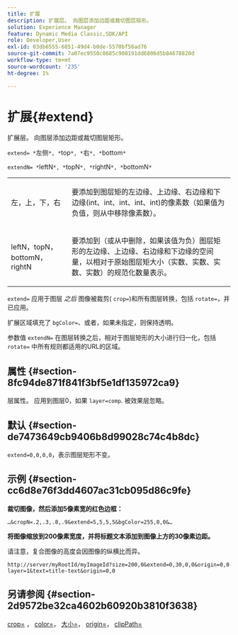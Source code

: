 ```yaml
---
title: 扩展
description: 扩展层。 向图层添加边距或裁切图层矩形。
solution: Experience Manager
feature: Dynamic Media Classic,SDK/API
role: Developer,User
exl-id: 03db6555-6851-49d4-b0de-5570bf56ad76
source-git-commit: 7a07ec9550c0685c908191dd6806d5b84678820d
workflow-type: tm+mt
source-wordcount: '235'
ht-degree: 1%

---
```


# 扩展{#extend}

扩展层。 向图层添加边距或裁切图层矩形。

`extend= *`左侧`*, *`top`*, *`右`*, *`bottom`*`

`extendN= *`leftN`*, *`topN`*, *`rightN`*, *`bottomN`*`

<table id="simpletable_1DCCD469712B423C8154630127DC5F54"> 
 <tr class="strow"> 
  <td class="stentry"> <p><span class="codeph"> <span class="varname"> 左，上，下，右</span></span> </p></td> 
  <td class="stentry"> <p>要添加到图层矩的左边缘、上边缘、右边缘和下边缘(int、int、int、int、int)的像素数（如果值为负值，则从中移除像素数）。 </p></td> 
 </tr> 
 <tr class="strow"> 
  <td class="stentry"> <p><span class="codeph"> <span class="varname"> leftN，topN，bottomN，rightN</span></span> </p></td> 
  <td class="stentry"> <p>要添加到（或从中删除，如果该值为负）图层矩形的左边缘、上边缘、右边缘和下边缘的空间量，以相对于原始图层矩大小（实数、实数、实数、实数）的规范化数量表示。 </p></td> 
 </tr> 
</table>

`extend=` 应用于图层 *之后* 图像被裁剪( `crop=`)和所有图层转换，包括 `rotate=`，并已应用。

扩展区域填充了 `bgColor=`、或者，如果未指定，则保持透明。

参数值 `extendN=` 在图层转换之后，相对于图层矩形的大小进行归一化，包括 `rotate=` 中所有规则都适用的URL的区域。

## 属性 {#section-8fc94de871f841f3bf5e1df135972ca9}

层属性。 应用到图层0，如果 `layer=comp`. 被效果层忽略。

## 默认 {#section-de7473649cb9406b8d99028c74c4b8dc}

`extend=0,0,0,0`，表示图层矩形不变。

## 示例 {#section-cc6d8e76f3dd4607ac31cb095d86c9fe}

**裁切图像，然后添加5像素宽的红色边框：**

`…&cropN=.2,.3,.8,.9&extend=5,5,5,5&bgColor=255,0,0&…`

**将图像缩放到200像素宽度，并将标题文本添加到图像上方的30像素边距。**

请注意，复合图像的高度会因图像的纵横比而异。

`http://server/myRootId/myImageId?size=200,0&extend=0,30,0,0&origin=0,0 layer=1&text=title-text&origin=0,0`

## 另请参阅 {#section-2d9572be32ca4602b60920b3810f3638}

[crop=](../../../../../is-api/http-ref/image-serving-api-ref/c-http-protocol-reference/c-command-reference/r-crop.md#reference-6fd0f6399966446ab4425ce050572eab) ， [color=](/help/aem-is-ir-api/is-api/http-ref/image-serving-api-ref/c-http-protocol-reference/c-data-types/r-is-http-color.md)， [大小=](../../../../../is-api/http-ref/image-serving-api-ref/c-http-protocol-reference/c-data-types/r-size.md#reference-04d383f32c7b4003bed9978cb854747b)， [origin=](../../../../../is-api/http-ref/image-serving-api-ref/c-http-protocol-reference/c-command-reference/r-origin.md#reference-e11c7ac06e2240cc884c3fec98f05138)， [clipPath=](../../../../../is-api/http-ref/image-serving-api-ref/c-http-protocol-reference/c-command-reference/r-clippath.md#reference-8139b1b52dc54749b51b109521ddf83d)
